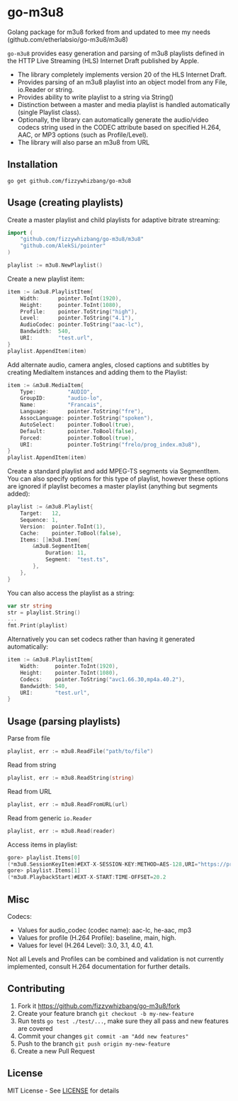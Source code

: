 
# go-m3u8
Golang package for m3u8 forked from and updated to mee my needs (github.com/etherlabsio/go-m3u8/m3u8)

`go-m3u8` provides easy generation and parsing of m3u8 playlists defined in the HTTP Live Streaming (HLS) Internet Draft published by Apple.
* The library completely implements version 20 of the HLS Internet Draft.
* Provides parsing of an m3u8 playlist into an object model from any File, io.Reader or string.
* Provides ability to write playlist to a string via String()
* Distinction between a master and media playlist is handled automatically (single Playlist class).
* Optionally, the library can automatically generate the audio/video codecs string used in the CODEC attribute based on specified H.264, AAC, or MP3 options (such as Profile/Level).
* The library will also parse an m3u8 from URL 

## Installation
`go get github.com/fizzywhizbang/go-m3u8`

## Usage (creating playlists)
Create a master playlist and child playlists for adaptive bitrate streaming:
```go
import (
    "github.com/fizzywhizbang/go-m3u8/m3u8"
    "github.com/AlekSi/pointer"
)

playlist := m3u8.NewPlaylist()
```
Create a new playlist item:
```go
item := &m3u8.PlaylistItem{
    Width:      pointer.ToInt(1920),
    Height:     pointer.ToInt(1080),
    Profile:    pointer.ToString("high"),
    Level:      pointer.ToString("4.1"),
    AudioCodec: pointer.ToString("aac-lc"),
    Bandwidth:  540,
    URI:        "test.url",
}
playlist.AppendItem(item)
```
Add alternate audio, camera angles, closed captions and subtitles by creating MediaItem instances and adding them to the Playlist:
```go
item := &m3u8.MediaItem{
    Type:          "AUDIO",
    GroupID:       "audio-lo",
    Name:          "Francais",
    Language:      pointer.ToString("fre"),
    AssocLanguage: pointer.ToString("spoken"),
    AutoSelect:    pointer.ToBool(true),
    Default:       pointer.ToBool(false),
    Forced:        pointer.ToBool(true),
    URI:           pointer.ToString("frelo/prog_index.m3u8"),
}
playlist.AppendItem(item)
```
Create a standard playlist and add MPEG-TS segments via SegmentItem. You can also specify options for this type of playlist, however these options are ignored if playlist becomes a master playlist (anything but segments added):
```go
playlist := &m3u8.Playlist{
    Target:   12,
    Sequence: 1,
    Version:  pointer.ToInt(1),
    Cache:    pointer.ToBool(false),
    Items: []m3u8.Item{
        &m3u8.SegmentItem{
            Duration: 11,
            Segment:  "test.ts",
        },
    },
}
```
You can also access the playlist as a string:
```go
var str string
str = playlist.String()
...
fmt.Print(playlist)
```
Alternatively you can set codecs rather than having it generated automatically:
```go
item := &m3u8.PlaylistItem{
    Width:     pointer.ToInt(1920),
    Height:    pointer.ToInt(1080),
    Codecs:    pointer.ToString("avc1.66.30,mp4a.40.2"),
    Bandwidth: 540,
    URI:       "test.url",
}
```

## Usage (parsing playlists)
Parse from file
```go
playlist, err := m3u8.ReadFile("path/to/file")
```
Read from string
```go
playlist, err := m3u8.ReadString(string)
```
Read from URL
```go
playlist, err := m3u8.ReadFromURL(url)
```
Read from generic `io.Reader`
```go
playlist, err := m3u8.Read(reader)
```

Access items in playlist:
```go
gore> playlist.Items[0]
(*m3u8.SessionKeyItem)#EXT-X-SESSION-KEY:METHOD=AES-128,URI="https://priv.example.com/key.php?r=52"
gore> playlist.Items[1]
(*m3u8.PlaybackStart)#EXT-X-START:TIME-OFFSET=20.2
```

## Misc
Codecs:
* Values for audio_codec (codec name): aac-lc, he-aac, mp3
* Values for profile (H.264 Profile): baseline, main, high.
* Values for level (H.264 Level): 3.0, 3.1, 4.0, 4.1.

Not all Levels and Profiles can be combined and validation is not currently implemented, consult H.264 documentation for further details.

## Contributing
1. Fork it https://github.com/fizzywhizbang/go-m3u8/fork
2. Create your feature branch `git checkout -b my-new-feature`
3. Run tests `go test ./test/...`, make sure they all pass and new features are covered
4. Commit your changes `git commit -am "Add new features"`
5. Push to the branch `git push origin my-new-feature`
6. Create a new Pull Request

## License
MIT License - See [LICENSE](https://github.com/fizzywhizbang/go-m3u8/blob/master/LICENSE) for details
